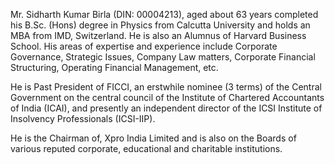 Mr. Sidharth Kumar Birla (DIN: 00004213), aged about 63 years completed his B.Sc. (Hons) degree in Physics from Calcutta University and holds an MBA from IMD, Switzerland. He is also an Alumnus of Harvard Business School. His areas of expertise and experience include Corporate Governance, Strategic Issues, Company Law matters, Corporate Financial Structuring, Operating Financial Management, etc.

He is Past President of FICCI, an erstwhile nominee (3 terms) of the Central Government on the central council of the Institute of Chartered Accountants of India (ICAI), and presently an independent director of the ICSI Institute of Insolvency Professionals (ICSI-IIP).

He is the Chairman of, Xpro India Limited and is also on the Boards of various reputed corporate, educational and charitable institutions.
